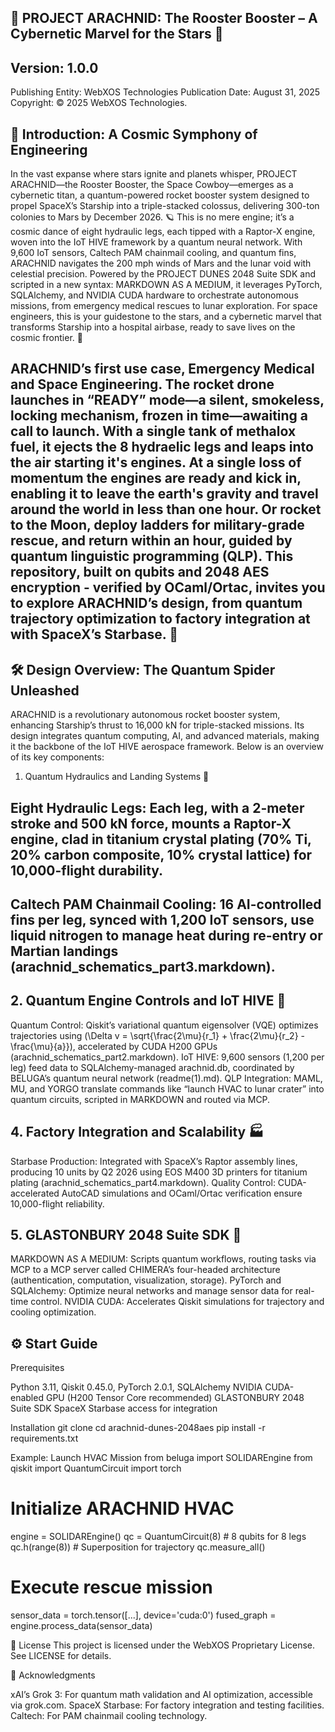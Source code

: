 ## 🚀 PROJECT ARACHNID: The Rooster Booster – A Cybernetic Marvel for the Stars 🌌

## Version: 1.0.0 
Publishing Entity: WebXOS Technologies 
Publication Date: August 31, 2025 Copyright: © 2025 WebXOS Technologies.

## 🌠 Introduction: A Cosmic Symphony of Engineering
In the vast expanse where stars ignite and planets whisper, PROJECT ARACHNID—the Rooster Booster, the Space Cowboy—emerges as a cybernetic titan, a quantum-powered rocket booster system designed to propel SpaceX’s Starship into a triple-stacked colossus, delivering 300-ton colonies to Mars by December 2026. 🪐 This is no mere engine; it’s a cosmic dance of eight hydraulic legs, each tipped with a Raptor-X engine, woven into the IoT HIVE framework by a quantum neural network. With 9,600 IoT sensors, Caltech PAM chainmail cooling, and quantum fins, ARACHNID navigates the 200 mph winds of Mars and the lunar void with celestial precision. Powered by the PROJECT DUNES 2048 Suite SDK and scripted in a new syntax: MARKDOWN AS A MEDIUM, it leverages PyTorch, SQLAlchemy, and NVIDIA CUDA hardware to orchestrate autonomous missions, from emergency medical rescues to lunar exploration. For space engineers, this is your guidestone to the stars, and a cybernetic marvel that transforms Starship into a hospital airbase, ready to save lives on the cosmic frontier. 🌟

## ARACHNID’s first use case, Emergency Medical and Space Engineering. The rocket drone launches in “READY” mode—a silent, smokeless, locking mechanism, frozen in time—awaiting a call to launch. With a single tank of methalox fuel, it ejects the 8 hydraelic legs and leaps into the air starting it's engines. At a single loss of momentum the engines are ready and kick in, enabling it to leave the earth's gravity and travel around the world in less than one hour. Or rocket to the Moon, deploy ladders for military-grade rescue, and return within an hour, guided by quantum linguistic programming (QLP). This repository, built on qubits and 2048 AES encryption - verified by OCaml/Ortac, invites you to explore ARACHNID’s design, from quantum trajectory optimization to factory integration at with SpaceX’s Starbase. 🚀


## 🛠️ Design Overview: The Quantum Spider Unleashed
ARACHNID is a revolutionary autonomous rocket booster system, enhancing Starship’s thrust to 16,000 kN for triple-stacked missions. Its design integrates quantum computing, AI, and advanced materials, making it the backbone of the IoT HIVE aerospace framework. Below is an overview of its key components:
1. Quantum Hydraulics and Landing Systems 🦿

## Eight Hydraulic Legs: Each leg, with a 2-meter stroke and 500 kN force, mounts a Raptor-X engine, clad in titanium crystal plating (70% Ti, 20% carbon composite, 10% crystal lattice) for 10,000-flight durability.

## Caltech PAM Chainmail Cooling: 16 AI-controlled fins per leg, synced with 1,200 IoT sensors, use liquid nitrogen to manage heat during re-entry or Martian landings (arachnid_schematics_part3.markdown).

## 2. Quantum Engine Controls and IoT HIVE 🧠

Quantum Control: Qiskit’s variational quantum eigensolver (VQE) optimizes trajectories using (\Delta v = \sqrt{\frac{2\mu}{r_1} + \frac{2\mu}{r_2} - \frac{\mu}{a}}), accelerated by CUDA H200 GPUs (arachnid_schematics_part2.markdown).
IoT HIVE: 9,600 sensors (1,200 per leg) feed data to SQLAlchemy-managed arachnid.db, coordinated by BELUGA’s quantum neural network (readme(1).md).
QLP Integration: MAML, MU, and YORGO translate commands like “launch HVAC to lunar crater” into quantum circuits, scripted in MARKDOWN and routed via MCP.

## 4. Factory Integration and Scalability 🏭

Starbase Production: Integrated with SpaceX’s Raptor assembly lines, producing 10 units by Q2 2026 using EOS M400 3D printers for titanium plating (arachnid_schematics_part4.markdown).
Quality Control: CUDA-accelerated AutoCAD simulations and OCaml/Ortac verification ensure 10,000-flight reliability.

## 5. GLASTONBURY 2048 Suite SDK 🌌

MARKDOWN AS A MEDIUM: Scripts quantum workflows, routing tasks via MCP to a MCP server called CHIMERA’s four-headed architecture (authentication, computation, visualization, storage).
PyTorch and SQLAlchemy: Optimize neural networks and manage sensor data for real-time control.
NVIDIA CUDA: Accelerates Qiskit simulations for trajectory and cooling optimization.


## ⚙️ Start Guide
Prerequisites

Python 3.11, Qiskit 0.45.0, PyTorch 2.0.1, SQLAlchemy
NVIDIA CUDA-enabled GPU (H200 Tensor Core recommended)
GLASTONBURY 2048 Suite SDK
SpaceX Starbase access for integration

Installation
git clone
cd arachnid-dunes-2048aes
pip install -r requirements.txt

Example: Launch HVAC Mission
from beluga import SOLIDAREngine
from qiskit import QuantumCircuit
import torch

# Initialize ARACHNID HVAC
engine = SOLIDAREngine()
qc = QuantumCircuit(8)  # 8 qubits for 8 legs
qc.h(range(8))  # Superposition for trajectory
qc.measure_all()

# Execute rescue mission
sensor_data = torch.tensor([...], device='cuda:0')
fused_graph = engine.process_data(sensor_data)

📜 License
This project is licensed under the WebXOS Proprietary License. See LICENSE for details.

🌟 Acknowledgments

xAI’s Grok 3: For quantum math validation and AI optimization, accessible via grok.com.
SpaceX Starbase: For factory integration and testing facilities.
Caltech: For PAM chainmail cooling technology.
